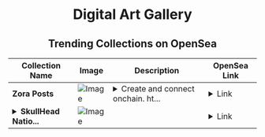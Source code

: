 <div align="center">

# Digital Art Gallery

## Trending Collections on OpenSea

| Collection Name                       | Image                                                                                     | Description                       | OpenSea Link                                                                                          |
|---------------------------------------|-------------------------------------------------------------------------------------------|-----------------------------------|--------------------------------------------------------------------------------------------------------|
| **Zora Posts** | ![Image](https://i.seadn.io/s/raw/files/d2bcde1ca41bdd49ec0fadd238edc57b.png?w=500&auto=format?w=200&auto=format) | <details><summary>Create and connect onchain. ht...</summary>Create and connect onchain. https://zora.co</details> | <details><summary>Link</summary>[Zora Posts](https://opensea.io/collection/zora-posts-22769)</details> |
| **<details><summary>SkullHead Natio...</summary>SkullHead Nation</details>** | ![Image](https://i.seadn.io/s/raw/files/85ecca36e61cd8e0cc424cf6ad1d96de.jpg?w=500&auto=format?w=200&auto=format) |  | <details><summary>Link</summary>[SkullHead Nation](https://opensea.io/collection/skullhead-nation-3)</details> |

</div>